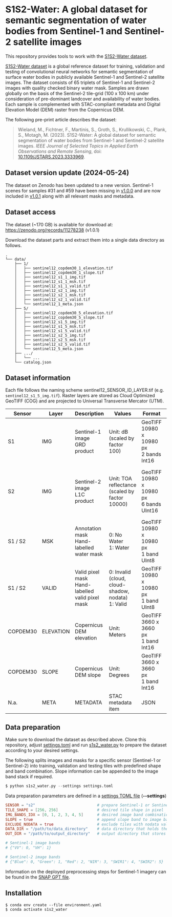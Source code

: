 # S1S2-Water: A global dataset for semantic segmentation of water bodies from Sentinel-1 and Sentinel-2 satellite images
This repository provides tools to work with the [S1S2-Water dataset](https://zenodo.org/records/11278238).

[S1S2-Water dataset](https://zenodo.org/records/11278238) is a global reference dataset for training, validation and testing of convolutional neural networks for semantic segmentation of surface water bodies in publicly available Sentinel-1 and Sentinel-2 satellite images. The dataset consists of 65 triplets of Sentinel-1 and Sentinel-2 images with quality checked binary water mask. Samples are drawn globally on the basis of the Sentinel-2 tile-grid (100 x 100 km) under consideration of pre-dominant landcover and availability of water bodies. Each sample is complemented with STAC-compliant metadata and Digital Elevation Model (DEM) raster from the Copernicus DEM.

The following pre-print article describes the dataset:

> Wieland, M., Fichtner, F., Martinis, S., Groth, S., Krullikowski, C., Plank, S., Motagh, M. (2023). S1S2-Water: A global dataset for semantic segmentation of water bodies from Sentinel-1 and Sentinel-2 satellite images. *IEEE Journal of Selected Topics in Applied Earth Observations and Remote Sensing*, doi: [10.1109/JSTARS.2023.3333969](https://dx.doi.org/10.1109/JSTARS.2023.3333969).
 
## Dataset version update (2024-05-24)
The dataset on Zenodo has been updated to a new version. Sentinel-1 scenes for samples #31 and #59 have been missing in [v1.0.0](https://zenodo.org/records/8314175) and are now included in [v1.0.1](https://zenodo.org/records/11278238) along with all relevant masks and metadata.

## Dataset access
The dataset (~170 GB) is available for download at: https://zenodo.org/records/11278238 (v1.0.1)

Download the dataset parts and extract them into a single data directory as follows.

```
.
└── data/
    ├── 1/
    │   ├── sentinel12_copdem30_1_elevation.tif
    │   ├── sentinel12_copdem30_1_slope.tif
    │   ├── sentinel12_s1_1_img.tif
    │   ├── sentinel12_s1_1_msk.tif
    │   ├── sentinel12_s1_1_valid.tif
    │   ├── sentinel12_s2_1_img.tif
    │   ├── sentinel12_s2_1_msk.tif
    │   ├── sentinel12_s2_1_valid.tif
    │   └── sentinel12_1_meta.json
    ├── 5/
    │   ├── sentinel12_copdem30_5_elevation.tif
    │   ├── sentinel12_copdem30_5_slope.tif
    │   ├── sentinel12_s1_5_img.tif
    │   ├── sentinel12_s1_5_msk.tif
    │   ├── sentinel12_s1_5_valid.tif
    │   ├── sentinel12_s2_5_img.tif
    │   ├── sentinel12_s2_5_msk.tif
    │   ├── sentinel12_s2_5_valid.tif
    │   └── sentinel12_5_meta.json
    ├── .../
    │   └── ...
    └── catalog.json
```

## Dataset information
Each file follows the naming scheme sentinel12_SENSOR_ID_LAYER.tif (e.g. `sentinel12_s1_5_img.tif`). Raster layers are stored as Cloud Optimized GeoTIFF (COG) and are projected to Universal Transverse Mercator (UTM).

| Sensor | Layer |Description | Values | Format | Bands |
| - | - | - | - | - | - |
| S1 | IMG | Sentinel-1 image <br> GRD product | Unit: dB (scaled by factor 100) | GeoTIFF <br> 10980 x 10980 px <br> 2 bands <br> Int16 | 0: VV <br> 1: VH
| S2 | IMG | Sentinel-2 image <br> L1C product | Unit: TOA reflectance (scaled by factor 10000) | GeoTIFF <br> 10980 x 10980 px <br> 6 bands <br> UInt16 | 0: Blue <br> 1: Green <br> 2: Red <br> 3: NIR <br> 4: SWIR1 <br> 5: SWIR2
| S1 / S2 | MSK | Annotation mask <br> Hand-labelled water mask | 0: No Water <br> 1: Water | GeoTIFF <br> 10980 x 10980 px <br> 1 band <br> UInt8 | 0: Water mask
| S1 / S2 | VALID | Valid pixel mask <br> Hand-labelled valid pixel mask | 0: Invalid (cloud, cloud-shadow, nodata) <br> 1: Valid | GeoTIFF <br> 10980 x 10980 px <br> 1 band <br> UInt8 | 0: Valid mask
| COPDEM30 | ELEVATION | Copernicus DEM elevation | Unit: Meters | GeoTIFF <br> 3660 x 3660 px <br> 1 band <br> Int16 | 0: Elevation
| COPDEM30 | SLOPE | Copernicus DEM slope | Unit: Degrees | GeoTIFF <br> 3660 x 3660 px <br> 1 band <br> Int16 | 0: Slope
| N.a. | META | METADATA | STAC metadata item | JSON | N.a.

## Data preparation
Make sure to download the dataset as described above. Clone this repository, adjust [settings.toml](settings.toml) and run [s1s2_water.py](s1s2_water.py) to prepare the dataset according to your desired settings. 

The following splits images and masks for a specific sensor (Sentinel-1 or Sentinel-2) into training, validation and testing tiles with predefined shape and band combination. Slope information can be appended to the image band stack if required.

```python
$ python s1s2_water.py --settings settings.toml
```

Data preparation parameters are defined in a [settings TOML file](settings.toml) (**--settings**)

```toml
SENSOR = "s2"                           # prepare Sentinel-1 or Sentinel-2 data ["s1", "s2"]
TILE_SHAPE = [256, 256]                 # desired tile shape in pixel
IMG_BANDS_IDX = [0, 1, 2, 3, 4, 5]      # desired image band combination
SLOPE = true                            # append slope band to image bands
EXCLUDE_NODATA = true                   # exclude tiles with nodata values
DATA_DIR = "/path/to/data_directory"    # data directory that holds the original images
OUT_DIR = "/path/to/output_directory"   # output directory that stores the prepared train, val and test tiles

# Sentinel-1 image bands
# {"VV": 0, "VH": 1}

# Sentinel-2 image bands
# {"Blue": 0, "Green": 1, "Red": 2, "NIR": 3, "SWIR1": 4, "SWIR2": 5}
```

Information on the deployed preprocessing steps for Sentinel-1 imagery can be found in the [SNAP GPT file](prepare/preproc_s1_snap.xml).

## Installation
```shell
$ conda env create --file environment.yaml
$ conda activate s1s2_water
```
